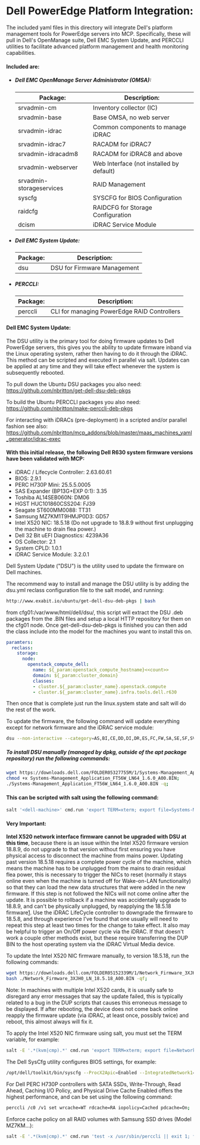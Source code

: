 # Dell PowerEdge Platform Integration:

The included yaml files in this directory will integrate Dell's platform management tools for PowerEdge servers into MCP. Specifically, these will pull in Dell's OpenManage suite, Dell EMC System Update, and PERCCLI utilities to facilitate advanced platform management and health monitoring capabilities.

#### Included are:

- ##### Dell EMC OpenManage Server Administrator (OMSA):

  | Package:                 | Description:                             |
  | ------------------------ | ---------------------------------------- |
  | srvadmin-cm              | Inventory collector (IC)                 |
  | srvadmin-base            | Base OMSA, no web server                 |
  | srvadmin-idrac           | Common components to manage iDRAC        |
  | srvadmin-idrac7          | RACADM for iDRAC7                        |
  | srvadmin-idracadm8       | RACADM for iDRAC8 and above              |
  | srvadmin-webserver       | Web Interface (not installed by default) |
  | srvadmin-storageservices | RAID Management                          |
  | syscfg                   | SYSCFG for BIOS Configuration            |
  | raidcfg                  | RAIDCFG for Storage Configuration        |
  | dcism                    | iDRAC Service Module                     |

- ##### Dell EMC System Update:

  | Package:                 | Description:                             |
  | ------------------------ | ---------------------------------------- |
  | dsu                      | DSU for Firmware Management              |
  
- ##### PERCCLI:

  | Package: | Description:                                |
  | -------- | ------------------------------------------- |
  | perccli  | CLI for managing PowerEdge RAID Controllers |



#### Dell EMC System Update:

The DSU utility is the primary tool for doing firmware updates to Dell PowerEdge servers, this gives you the ability to update firmware inband via the Linux operating system, rather then having to do it through the iDRAC. This method can be scripted and executed in parallel via salt. Updates can be applied at any time and they will take effect whenever the system is subsequently rebooted.

To pull down the Ubuntu DSU packages you also need:
https://github.com/nbritton/get-dell-dsu-deb-pkgs

To build the Ubuntu PERCCLI packages you also need:
https://github.com/nbritton/make-perccli-deb-pkgs

For interacting with iDRACs (pre-deployment) in a scripted and/or parallel fashion see also:
https://github.com/nbritton/mcp_addons/blob/master/maas_machines_yaml_generator/idrac-exec

#### With this initial release, the following Dell R630 system firmware versions have been validated with MCP:

- iDRAC / Lifecycle Controller: 2.63.60.61
- BIOS: 2.9.1
- PERC H730P Mini: 25.5.5.0005
- SAS Expander (BP13G+EXP 0:1): 3.35
- Toshiba AL14SEB060N: DM06
- HGST HUC101860CSS204: FJ39
- Seagate ST600MM0088: TT31
- Samsung MZ7KM1T9HMJP0D3: GD57
- Intel X520 NIC: 18.5.18 (Do not upgrade to 18.8.9 without first unplugging the machine to drain flea power.)
- Dell 32 Bit uEFI Diagnostics: 4239A36
- OS Collector: 2.1
- System CPLD: 1.0.1
- iDRAC Service Module: 3.2.0.1

Dell System Update ("DSU") is the utility used to update the firmware on Dell machines.

The recommend way to install and manage the DSU utility is by adding the dsu.yml reclass configuration file to the salt model, and running:
```bash
http://www.exabit.io/ubuntu/get-dell-dsu-deb-pkgs | bash
```
from  cfg01:/var/www/html/dell/dsu/, this script will extract the DSU .deb packages from the .BIN files and setup a local HTTP repository for them on the cfg01 node. Once get-dell-dsu-deb-pkgs is finished you can then add the class include into the model for the machines you want to install this on.
```yaml
paramters:
  reclass:
    storage:
      node:
        openstack_compute_dell:
          name: ${_param:openstack_compute_hostname}<<count>>
          domain: ${_param:cluster_domain}
          classes:
          - cluster.${_param:cluster_name}.openstack.compute
          - cluster.${_param:cluster_name}.infra.tools.dell.r630
```

Then once that is complete just run the linux.system state and salt will do the rest of the work.

To update the firmware, the following command will update everything except for network firmware and the iDRAC service module:
```bash
dsu --non-interactive --category=AS,BI,CE,DD,DI,DR,ES,FC,FW,SA,SE,SF,SV,TH,XP
```

##### To install DSU manually (managed by dpkg, outside of the apt package repository) run the following commands:
```bash
wget https://downloads.dell.com/FOLDER05327755M/1/Systems-Management_Application_FT56W_LN64_1.6.0_A00.BIN;
chmod +x Systems-Management_Application_FT56W_LN64_1.6.0_A00.BIN;
./Systems-Management_Application_FT56W_LN64_1.6.0_A00.BIN -q;
```

#### This can be scripted with salt using the following command:
```bash
salt '<dell-machine>' cmd.run 'export TERM=xterm; export file=Systems-Management_Application_FT56W_LN64_1.6.0_A00.BIN; wget -q https://downloads.dell.com/FOLDER05327755M/1/${file}; chmod +x ${file}; ./${file} -qf; rm ${file};'
```

#### Very Important:
**Intel X520 network interface firmware cannot be upgraded with DSU at this time**, because there is an issue within the Intel X520 firmware version 18.8.9, do not upgrade to that version without first ensuring you have physical access to disconnect the machine from mains power. Updating past version 18.5.18 requires a complete power cycle of the machine, which means the machine has to be unplugged from the mains to drain residual flea power, this is necessary to trigger the NICs to reset (normally it stays online even when the machine is turned off for Wake-on-LAN functionality) so that they can load the new data structures that were added in the new firmware. If this step is not followed the NICs will not come online after the update. It is possible to rollback if a machine was accidentally upgrade to 18.8.9, and can't be physically unplugged, by reapplying the 18.5.18 firmware[1]. Use the iDRAC LifeCycle controller to downgrade the firmware to 18.5.8, and through experience I've found that one usually will need to repeat this step at least two times for the change to take effect. It also may be helpful to trigger an On/Off power cycle via the iDRAC. If that doesn't work a couple other methods exist, but these require transferring the DUP BIN to the host operating system via the iDRAC Virtual Media device.

[1]: https://downloads.dell.com/FOLDER05152341M/2/Network_Firmware_3XJH0_WN64_18.5.18_A00_01.EXE

To update the Intel X520 NIC firmware manually, to version 18.5.18, run the following commands:

```bash
wget https://downloads.dell.com/FOLDER05152339M/1/Network_Firmware_3XJH0_LN_18.5.18_A00.BIN;
bash ./Network_Firmware_3XJH0_LN_18.5.18_A00.BIN -qf;
```

Note: In machines with multiple Intel X520 cards, it is usually safe to disregard any error messages that say the update failed, this is typically related to a bug in the DUP scripts that causes this erroneous message to be displayed. If after rebooting, the device does not come back online reapply the firmware update (via iDRAC, at least once, possibly twice) and reboot, this almost always will fix it.

To apply the Intel X520 NIC firmware using salt, you must set the TERM variable, for example:
```bash
salt -E '.*(kvm|cmp).*' cmd.run 'export TERM=xterm; export file=Network_Firmware_3XJH0_LN_18.5.18_A00.BIN; wget https://downloads.dell.com/FOLDER05152339M/1/${file}; chmod +x ${file}; ./${file} -q;'
```

The Dell SysCfg utility configures BIOS settings, for example:
```bash
/opt/dell/toolkit/bin/syscfg --ProcX2Apic=Enabled --IntegratedNetwork1=DisabledOs --ProcVirtualization=Enabled --IoatEngine=Enabled --SysProfile=PerfOptimized --BootSeqRetry=Enabled
```

For Dell PERC H730P controllers with SATA SSDs, Write-Through, Read Ahead, Caching I/O Policy, and Physical Drive Cache Enabled offers the highest performance, and can be set using the following command:
```bash
perccli /c0 /v1 set wrcache=WT rdcache=RA iopolicy=Cached pdcache=On;
```

Enforce cache policy on all RAID volumes with Samsung SSD drives (Model MZ7KM...):
```bash
salt -E '.*(kvm|cmp).*' cmd.run 'test -x /usr/sbin/perccli || exit 1; for volume in $(perccli /c0 show all | awk '"'"'/MZ7KM/ {print $4}'"'"' | sort -u); do perccli /c0 /v${volume} set wrcache=WT rdcache=RA iopolicy=Cached pdcache=On; done'
```
